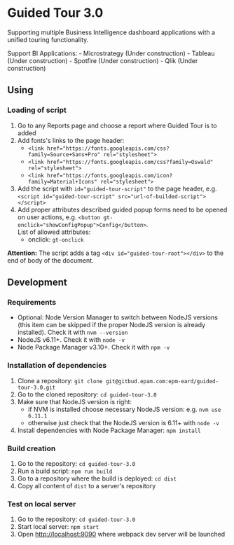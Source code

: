 Guided Tour 3.0
===============

Supporting multiple Business Intelligence dashboard applications with a unified touring functionality.

Support BI Applications:
	- Microstrategy (Under construction)
	- Tableau (Under construction)
	- Spotfire (Under construction)
	- Qlik (Under construction)


## Using

### Loading of script
1. Go to any Reports page and choose a report where Guided Tour is to added
2. Add fonts's links to the page header:
    * `<link href="https://fonts.googleapis.com/css?family=Source+Sans+Pro" rel="stylesheet">`
    * `<link href="https://fonts.googleapis.com/css?family=Oswald" rel="stylesheet">`
    * `<link href="https://fonts.googleapis.com/icon?family=Material+Icons" rel="stylesheet">`
3. Add the script with `id="guided-tour-script"` to the page header, e.g. `<script id="guided-tour-script" src="url-of-builded-script"></script>`
4. Add proper attributes described guided popup forms need to be opened on user actions, e.g. `<button gt-onclick="showConfigPopup">Config</button>`.
   <br>List of allowed attributes:
    * onclick: `gt-onclick`

**Attention:**
The script adds a tag `<div id="guided-tour-root"></div>` to the end of body of the document. 


## Development	
	
### Requirements
* Optional: Node Version Manager to switch between NodeJS versions (this item can be skipped if the proper NodeJS version is already installed). Check it with `nvm --version`
* NodeJS v6.11+. Check it with `node -v`
* Node Package Manager v3.10+. Check it with `npm -v`

### Installation of dependencies
1. Clone a repository: `git clone git@gitbud.epam.com:epm-eard/guided-tour-3.0.git`
2. Go to the cloned repository: `cd guided-tour-3.0`
3. Make sure that NodeJS version is right:
    * if NVM is installed choose necessary NodeJS version: e.g. `nvm use 6.11.1`
    * otherwise just check that the NodeJS version is 6.11+ with `node -v`
4. Install dependencies with Node Package Manager: `npm install`

### Build creation
1. Go to the repository: `cd guided-tour-3.0`
2. Run a build script: `npm run build`
3. Go to a repository where the build is deployed: `cd dist`
4. Copy all content of `dist` to a server's repository

### Test on local server
1. Go to the repository: `cd guided-tour-3.0`
2. Start local server: `npm start`
3. Open <http://localhost:9090> where webpack dev server will be launched 
